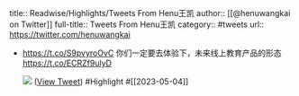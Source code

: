 title:: Readwise/Highlights/Tweets From Henu王凯
author:: [[@henuwangkai on Twitter]]
full-title:: Tweets From Henu王凯
category:: #tweets
url:: https://twitter.com/henuwangkai

- https://t.co/S9pvyroOvC 你们一定要去体验下，未来线上教育产品的形态 https://t.co/ECRZf9ulyD
  
  ![](https://pbs.twimg.com/media/FtZ-ZKqaEAAmRhG.jpg) ([View Tweet](https://twitter.com/henuwangkai/status/1645641696162770946)) #Highlight #[[2023-05-04]]